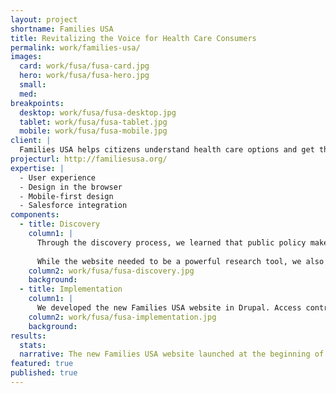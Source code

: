 ```yaml
---
layout: project
shortname: Families USA
title: Revitalizing the Voice for Health Care Consumers
permalink: work/families-usa/
images:
  card: work/fusa/fusa-card.jpg
  hero: work/fusa/fusa-hero.jpg
  small:
  med: 
breakpoints:
  desktop: work/fusa/fusa-desktop.jpg
  tablet: work/fusa/fusa-tablet.jpg
  mobile: work/fusa/fusa-mobile.jpg
client: |
  Families USA helps citizens understand health care options and get their families insured. The organization came to us looking for new website that would serve as the go-to resource for people seeking the most up-to-date information regarding the health care debate and coverage options. Our graphic redesign shifted the website's visual focus from beltway politics to the everyday people needing insurance. We integrated their website with Salsa and Salesforce to engage citizen advocates passionate about affordable and accessible health care.
projecturl: http://familiesusa.org/
expertise: |
  - User experience
  - Design in the browser
  - Mobile-first design
  - Salesforce integration
components:
  - title: Discovery
    column1: |
      Through the discovery process, we learned that public policy makers were a key target audience, and that they needed to be able to quickly access and digest a large volume content developed by Families USA's expert staff. This led us to the development of a comprehensive tagging system and robust research library interface.
      
      While the website needed to be a powerful research tool, we also encouraged Families USA to invest in a compelling design that would reflect the citizens at the heart of the health care debate.
    column2: work/fusa/fusa-discovery.jpg
    background: 
  - title: Implementation
    column1: |
      We developed the new Families USA website in Drupal. Access control on the new site is managed through a seamless integration with the organization's new Salesforce instance, which was developed by our partners at Idealist Consulting. The research library is powered by [Apache Solr](https://lucene.apache.org/solr/), allowing site visitors to do keyword searches across the content of many hundreds of PDF documents. All of these powerful features are wrapped into a beautiful, mobile-friendly website design.
    column2: work/fusa/fusa-implementation.jpg
    background:  
results:
  stats:
  narrative: The new Families USA website launched at the beginning of March 2014. Within the first few weeks, the organization quickly noticed a boost in website participation among its target audiences and stakeholders. Capturing the attention of website visitors seeking very specific information on the health care debate, the site encourages them to take action and engage through the organization's online advocacy tools.
featured: true
published: true
---
```

